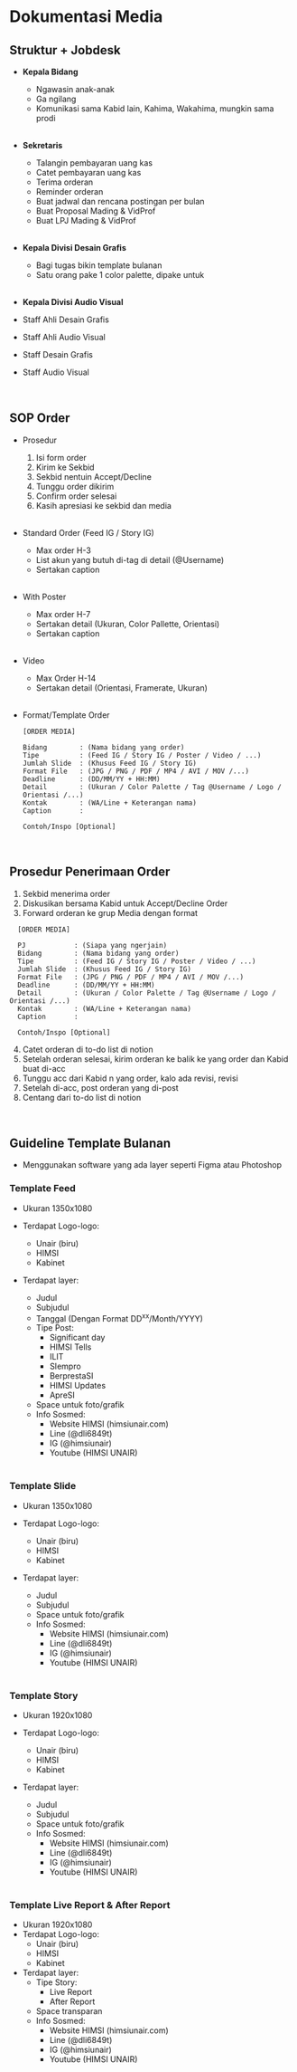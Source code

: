 # Dokumentasi Media

## Struktur + Jobdesk 

- **Kepala Bidang**
  - Ngawasin anak-anak
  - Ga ngilang
  - Komunikasi sama Kabid lain, Kahima, Wakahima, mungkin sama prodi

  <br/>

- **Sekretaris**
  - Talangin pembayaran uang kas
  - Catet pembayaran uang kas
  - Terima orderan
  - Reminder orderan
  - Buat jadwal dan rencana postingan per bulan
  - Buat Proposal Mading & VidProf
  - Buat LPJ Mading & VidProf

  <br/>

- **Kepala Divisi Desain Grafis**
  - Bagi tugas bikin template bulanan
  - Satu orang pake 1 color palette, dipake untuk 

  <br/>

- **Kepala Divisi Audio Visual**
- Staff Ahli Desain Grafis
- Staff Ahli Audio Visual
- Staff Desain Grafis
- Staff Audio Visual

<br/>

## SOP Order
- Prosedur
  1. Isi form order
  2. Kirim ke Sekbid
  3. Sekbid nentuin Accept/Decline
  4. Tunggu order dikirim
  5. Confirm order selesai
  6. Kasih apresiasi ke sekbid dan media

  <br/>

- Standard Order (Feed IG / Story IG)
  - Max order H-3
  - List akun yang butuh di-tag di detail (@Username)
  - Sertakan caption

  <br/>

- With Poster
  - Max order H-7
  - Sertakan detail (Ukuran, Color Pallette, Orientasi)
  - Sertakan caption

  <br/>

- Video
  - Max Order H-14
  - Sertakan detail (Orientasi, Framerate, Ukuran)

  <br/>

- Format/Template Order
  ```
  [ORDER MEDIA]

  Bidang        : (Nama bidang yang order)
  Tipe          : (Feed IG / Story IG / Poster / Video / ...)
  Jumlah Slide  : (Khusus Feed IG / Story IG)
  Format File   : (JPG / PNG / PDF / MP4 / AVI / MOV /...)
  Deadline      : (DD/MM/YY + HH:MM)
  Detail        : (Ukuran / Color Palette / Tag @Username / Logo / Orientasi /...)
  Kontak        : (WA/Line + Keterangan nama)
  Caption       : 

  Contoh/Inspo [Optional] 
  ```

  </br>

## Prosedur Penerimaan Order
  1. Sekbid menerima order
  2. Diskusikan bersama Kabid untuk Accept/Decline Order
  3. Forward orderan ke grup Media dengan format
  ```
    [ORDER MEDIA]

    PJ            : (Siapa yang ngerjain)
    Bidang        : (Nama bidang yang order)
    Tipe          : (Feed IG / Story IG / Poster / Video / ...)
    Jumlah Slide  : (Khusus Feed IG / Story IG)
    Format File   : (JPG / PNG / PDF / MP4 / AVI / MOV /...)
    Deadline      : (DD/MM/YY + HH:MM)
    Detail        : (Ukuran / Color Palette / Tag @Username / Logo / Orientasi /...)
    Kontak        : (WA/Line + Keterangan nama)
    Caption       : 

    Contoh/Inspo [Optional] 
  ```
  4. Catet orderan di to-do list di notion
  5. Setelah orderan selesai, kirim orderan ke balik ke yang order dan Kabid buat di-acc
  6. Tunggu acc dari Kabid n yang order, kalo ada revisi, revisi
  7. Setelah di-acc, post orderan yang di-post
  8. Centang dari to-do list di notion

  </br>

## Guideline Template Bulanan
- Menggunakan software yang ada layer seperti Figma atau Photoshop
### **Template Feed**
- Ukuran 1350x1080
- Terdapat Logo-logo:
  - Unair (biru)
  - HIMSI
  - Kabinet
- Terdapat layer:
  - Judul
  - Subjudul
  - Tanggal (Dengan Format DD<sup>xx</sup>/Month/YYYY)
  - Tipe Post:
    - Significant day
    - HIMSI Tells
    - ILIT
    - SIempro
    - BerprestaSI
    - HIMSI Updates
    - ApreSI
  - Space untuk foto/grafik
  - Info Sosmed:
    - Website HIMSI (himsiunair.com)
    - Line (@dli6849t)
    - IG (@himsiunair)
    - Youtube (HIMSI UNAIR)

  </br>

### **Template Slide**
- Ukuran 1350x1080
- Terdapat Logo-logo:
  - Unair (biru)
  - HIMSI
  - Kabinet
- Terdapat layer:
  - Judul
  - Subjudul
  - Space untuk foto/grafik
  - Info Sosmed:
    - Website HIMSI (himsiunair.com)
    - Line (@dli6849t)
    - IG (@himsiunair)
    - Youtube (HIMSI UNAIR)

  </br>

### **Template Story**
- Ukuran 1920x1080
- Terdapat Logo-logo:
  - Unair (biru)
  - HIMSI
  - Kabinet
- Terdapat layer:
  - Judul
  - Subjudul
  - Space untuk foto/grafik
  - Info Sosmed:
    - Website HIMSI (himsiunair.com)
    - Line (@dli6849t)
    - IG (@himsiunair)
    - Youtube (HIMSI UNAIR)

  </br>

### **Template Live Report & After Report**
- Ukuran 1920x1080
- Terdapat Logo-logo:
  - Unair (biru)
  - HIMSI
  - Kabinet
- Terdapat layer:
  - Tipe Story:
    - Live Report
    - After Report
  - Space transparan
  - Info Sosmed:
    - Website HIMSI (himsiunair.com)
    - Line (@dli6849t)
    - IG (@himsiunair)
    - Youtube (HIMSI UNAIR)
